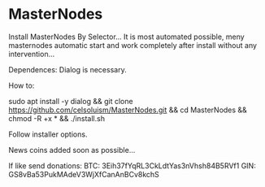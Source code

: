 # MasterNodes

Install MasterNodes By Selector... It is most automated possible, meny masternodes automatic start and work completely after install without any intervention...

Dependences:
   Dialog is necessary.

How to:

sudo apt install -y dialog && git clone https://github.com/celsoluism/MasterNodes.git && cd MasterNodes && chmod -R +x * && ./install.sh

   Follow installer options.

News coins added soon as possible...

If like send donations:
BTC: 3Eih37fYqRL3CkLdtYas3nVhsh84B5RVf1
GIN: GS8vBa53PukMAdeV3WjXfCanAnBCv8kchS
